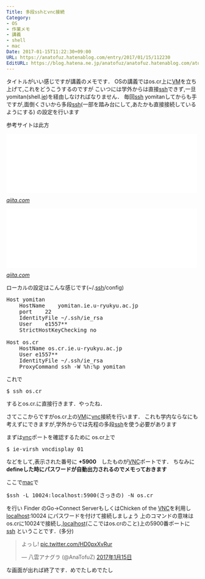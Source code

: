 ```yaml
---
Title: 多段sshとvnc接続
Category:
- OS
- 作業メモ
- 講義
- shell
- mac
Date: 2017-01-15T11:22:30+09:00
URL: https://anatofuz.hatenablog.com/entry/2017/01/15/112230
EditURL: https://blog.hatena.ne.jp/anatofuz/anatofuz.hatenablog.com/atom/entry/8599973812278688666
---
```


<p>タイトルがいい感じですが講義のメモです．
OSの講義ではos.cr上に<a class="keyword" href="http://d.hatena.ne.jp/keyword/VM">VM</a>を立ち上げて,これをどうこうするのですが
こいつには学外からは直接<a class="keyword" href="http://d.hatena.ne.jp/keyword/ssh">ssh</a>できず,一旦yomitan(shell.<a class="keyword" href="http://d.hatena.ne.jp/keyword/ie">ie</a>)を経由しなければなりません．
毎回<a class="keyword" href="http://d.hatena.ne.jp/keyword/ssh">ssh</a> yomitanしてからも手ですが,面倒くさいから多段<a class="keyword" href="http://d.hatena.ne.jp/keyword/ssh">ssh</a>(一部を踏み台にして,あたかも直接接続しているようにする)
の設定を行います</p>

<p>参考サイトは此方</p>

<p><iframe src="//hatenablog-parts.com/embed?url=http%3A%2F%2Fqiita.com%2Fhimo%2Fitems%2F5eb833ad757bd8b3e6c3" title="多段sshを行うときに、ローカルの秘密鍵を参照し続ける - Qiita" class="embed-card embed-webcard" scrolling="no" frameborder="0" style="display: block; width: 100%; height: 155px; max-width: 500px; margin: 10px 0px;"></iframe><cite class="hatena-citation"><a href="http://qiita.com/himo/items/5eb833ad757bd8b3e6c3">qiita.com</a></cite></p>

<p><iframe src="//hatenablog-parts.com/embed?url=http%3A%2F%2Fqiita.com%2Fik-fib%2Fitems%2F12e4fab4478e360a82a1" title="多段SSHの設定を.ssh/configにまとめる - Qiita" class="embed-card embed-webcard" scrolling="no" frameborder="0" style="display: block; width: 100%; height: 155px; max-width: 500px; margin: 10px 0px;"></iframe><cite class="hatena-citation"><a href="http://qiita.com/ik-fib/items/12e4fab4478e360a82a1">qiita.com</a></cite></p>

<p>ローカルの設定はこんな感じです(~/.<a class="keyword" href="http://d.hatena.ne.jp/keyword/ssh">ssh</a>/config)</p>

<pre class="code lang-sh" data-lang="sh" data-unlink>Host yomitan
    HostName    yomitan.ie.u-ryukyu.ac.jp
    port    <span class="synConstant">22</span>
    IdentityFile ~/.ssh/ie_rsa
    User    e1557**
    StrictHostKeyChecking no

Host os.cr
    HostName os.cr.ie.u-ryukyu.ac.jp
    User e1557**
    IdentityFile ~/.ssh/ie_rsa
    ProxyCommand ssh <span class="synSpecial">-W</span> %h:%p yomitan
</pre>


<p>これで</p>

<pre class="code" data-lang="" data-unlink>$ ssh os.cr</pre>


<p>するとos.cr.に直接行きます．やったね．</p>

<p>さてここからですがos.cr上の<a class="keyword" href="http://d.hatena.ne.jp/keyword/VM">VM</a>に<a class="keyword" href="http://d.hatena.ne.jp/keyword/vnc">vnc</a>接続を行います．
これも学内ならなにも考えずにできますが,学外からでは先程の多段<a class="keyword" href="http://d.hatena.ne.jp/keyword/ssh">ssh</a>を使う必要があります</p>

<p>まずは<a class="keyword" href="http://d.hatena.ne.jp/keyword/vnc">vnc</a>ポートを確認するために os.cr上で</p>

<pre class="code" data-lang="" data-unlink>$ ie-virsh vncdisplay 01 </pre>


<p>などをして,表示された番号に <strong> +5900</strong>　したものが<a class="keyword" href="http://d.hatena.ne.jp/keyword/VNC">VNC</a>ポートです．
ちなみに <strong>defineした時にパスワードが自動出力されるのでメモっておきます</strong></p>

<p>ここで<a class="keyword" href="http://d.hatena.ne.jp/keyword/mac">mac</a>で</p>

<pre class="code" data-lang="" data-unlink>$ssh -L 10024:localhost:5900(さっきの) -N os.cr</pre>


<p>を行い Finder のGo->Connect ServerもしくはChicken of the <a class="keyword" href="http://d.hatena.ne.jp/keyword/VNC">VNC</a>を利用し
<a class="keyword" href="http://d.hatena.ne.jp/keyword/localhost">localhost</a>:10024 にパスワードを付けて接続しましょう
上のコマンドの意味はos.crに10024で接続し,<a class="keyword" href="http://d.hatena.ne.jp/keyword/localhost">localhost</a>(ここではos.crのこと)上の5900番ポートに<a class="keyword" href="http://d.hatena.ne.jp/keyword/ssh">ssh</a> ということです．(多分)</p>

<p><blockquote class="twitter-tweet" data-lang="ja"><p lang="ja" dir="ltr">よっし! <a href="https://t.co/HD0pxXvRur">pic.twitter.com/HD0pxXvRur</a></p>&mdash; 八雲アナグラ (@AnaTofuZ) <a href="https://twitter.com/AnaTofuZ/status/820453507203403776">2017年1月15日</a></blockquote><script async src="//platform.twitter.com/widgets.js" charset="utf-8"></script></p>

<p>な画面が出れば終了です．めでたしめでたし</p>
